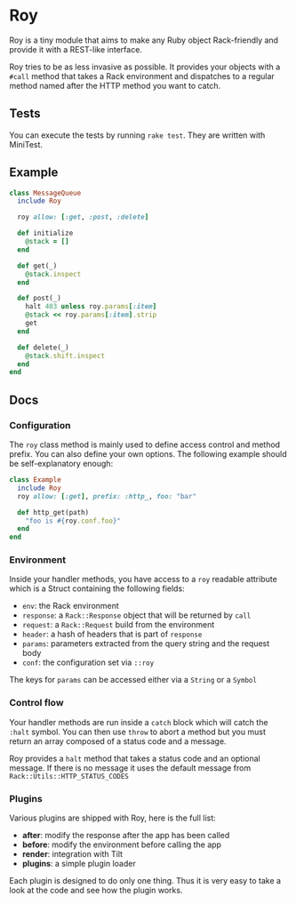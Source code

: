 Roy
===

Roy is a tiny module that aims to make any Ruby object Rack-friendly and
provide it with a REST-like interface.

Roy tries to be as less invasive as possible. It provides your objects with a
`#call` method that takes a Rack environment and dispatches to a regular method
named after the HTTP method you want to catch.

## Tests

You can execute the tests by running `rake test`. They are written with
MiniTest.

## Example

``` ruby
class MessageQueue
  include Roy

  roy allow: [:get, :post, :delete]

  def initialize
    @stack = []
  end

  def get(_)
    @stack.inspect
  end

  def post(_)
    halt 403 unless roy.params[:item]
    @stack << roy.params[:item].strip
    get
  end

  def delete(_)
    @stack.shift.inspect
  end
end
```

## Docs

### Configuration

The `roy` class method is mainly used to define access control and method
prefix. You can also define your own options.  The following example should be
self-explanatory enough:

``` ruby
class Example
  include Roy
  roy allow: [:get], prefix: :http_, foo: "bar"

  def http_get(path)
    "foo is #{roy.conf.foo}"
  end
end
```
### Environment

Inside your handler methods, you have access to a `roy` readable attribute which
is a Struct containing the following fields:

* `env`: the Rack environment
* `response`: a `Rack::Response` object that will be returned by `call`
* `request`: a `Rack::Request` build from the environment
* `header`: a hash of headers that is part of `response`
* `params`: parameters extracted from the query string and the request body
* `conf`: the configuration set via `::roy`

The keys for `params` can be accessed either via a `String` or a `Symbol`

### Control flow

Your handler methods are run inside a `catch` block which will catch the `:halt`
symbol. You can then use `throw` to abort a method but you must return an array
composed of a status code and a message.

Roy provides a `halt` method that takes a status code and an optional message.
If there is no message it uses the default message from
`Rack::Utils::HTTP_STATUS_CODES`

### Plugins

Various plugins are shipped with Roy, here is the full list:

* **after**: modify the response after the app has been called
* **before**: modify the environment before calling the app
* **render**: integration with Tilt
* **plugins**: a simple plugin loader

Each plugin is designed to do only one thing. Thus it is very easy to take a
look at the code and see how the plugin works.
